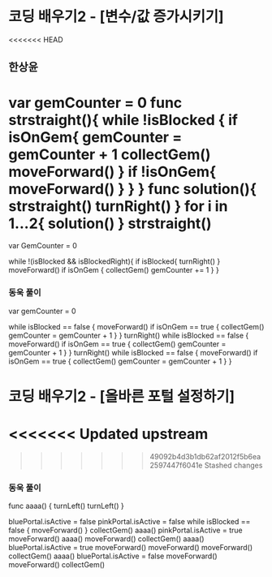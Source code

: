# 코딩 배우기2 - [변수/값 증가시키기]
<<<<<<< HEAD
## 한상윤
var gemCounter = 0
func strstraight(){
    while !isBlocked {
        if isOnGem{
            gemCounter = gemCounter + 1
            collectGem()
            moveForward()
        }
        if !isOnGem{
            moveForward()
        }
    }
}
func solution(){
    strstraight()
    turnRight()
}
for i in 1...2{
    solution()
}
strstraight()
=======

var GemCounter = 0

while !(isBlocked && isBlockedRight){
    if isBlocked{
        turnRight()
    }
    moveForward()
    if isOnGem {
        collectGem()
        gemCounter += 1
    }
}


### 동욱 풀이

var gemCounter = 0

while isBlocked == false {
    moveForward()
    if isOnGem == true {
        collectGem()
        gemCounter = gemCounter + 1
    }
}
turnRight()
while isBlocked == false {
    moveForward()
    if isOnGem == true {
        collectGem()
        gemCounter = gemCounter + 1
    }
}
turnRight()
while isBlocked == false {
    moveForward()
    if isOnGem == true {
        collectGem()
        gemCounter = gemCounter + 1
    }
}

# 코딩 배우기2 - [올바른 포털 설정하기]
<<<<<<< Updated upstream
=======
>>>>>>> 49092b4d3b1db62af2012f5b6ea2597447f6041e
>>>>>>> Stashed changes


### 동욱 풀이

func aaaa() {
    turnLeft()
    turnLeft()
}

bluePortal.isActive = false
pinkPortal.isActive = false
while isBlocked == false {
    moveForward()
}
collectGem()
aaaa()
pinkPortal.isActive = true
moveForward()
aaaa()
moveForward()
collectGem()
aaaa()
bluePortal.isActive = true
moveForward()
moveForward()
moveForward()
collectGem()
aaaa()
bluePortal.isActive = false
moveForward()
moveForward()
collectGem()


###

